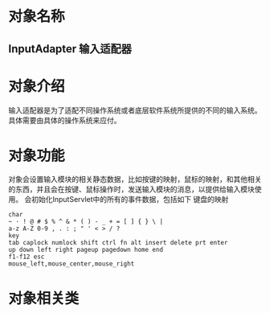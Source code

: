 # 对象名称
## InputAdapter 输入适配器

# 对象介绍
输入适配器是为了适配不同操作系统或者底层软件系统所提供的不同的输入系统。具体需要由具体的操作系统来应付。

# 对象功能

对象会设置输入模块的相关静态数据，比如按键的映射，鼠标的映射，和其他相关的东西，并且会在按键、鼠标操作时，发送输入模块的消息，以提供给输入模块使用。
会初始化InputServlet中的所有的事件数据，包括如下
键盘的映射
```
char
~ · ! @ # $ % ^ & * ( ) - _ + = [ ] { } \ |
a-z A-Z 0-9 , . : ; " ' < > / ?
key
tab caplock numlock shift ctrl fn alt insert delete prt enter
up down left right pageup pagedown home end
f1-f12 esc
mouse_left,mouse_center,mouse_right
```
# 对象相关类

